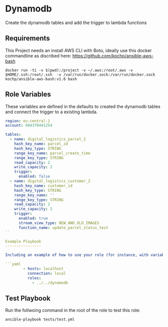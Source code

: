 Dynamodb
========

Create the dynamodb tables and add the trigger to lambda functions

Requirements
------------

This Project needs an install AWS CLI with Boto, ideally use this docker commandline as discribed here: https://github.com/kochp/ansible-aws-bash

    docker run -ti -v $(pwd):/project -v ~/.aws:/root/.aws -v $HOME/.ssh:/root/.ssh  -v /var/run/docker.sock:/var/run/docker.sock kochp/ansible-aws-bash:v1.6 bash


Role Variables
--------------

These variables are defined in the defaults to created the dynamodb tables and connect the trigger to a existing lambda.

```yaml
region: eu-central-1
account: 604370441254

tables:
  - name: digital_logistics_parcel_2
    hash_key_name: parcel_id
    hash_key_type: STRING
    range_key_name: parcel_create_time
    range_key_type: STRING
    read_capacity: 2
    write_capacity: 2
    trigger:
      enabled: false
  - name: digital_logistics_customer_2
    hash_key_name: customer_id
    hash_key_type: STRING
    range_key_name: ''
    range_key_type: STRING
    read_capacity: 2
    write_capacity: 2
    trigger:
      enabled: true
      stream_view_type: NEW_AND_OLD_IMAGES
      function_name: update_parcel_status_test
``

Example Playbook
----------------

Including an example of how to use your role (for instance, with variables passed in as parameters) is always nice for users too:

```yaml
        - hosts: localhost
          connection: local
          roles:
            - ../../dynamodb
```


Test Playbook
-------------

Run the follwoing command in the root of the role to test this role:

    ansible-playbook tests/test.yml
